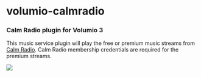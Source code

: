 # volumio-calmradio
### Calm Radio plugin for Volumio 3

This music service plugin will play the free or premium music streams from [Calm Radio](https://calmradio.com "Calm Radio Website"). Calm Radio membership credentials are required for the premium streams.

![](https://rjcrans.net/dev/volumio/crsshot2.jpeg)
